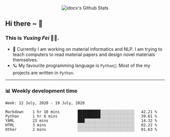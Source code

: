 
<div align="center">
    <img align="center" src="https://github-readme-stats.vercel.app/api?username=idocx&&show_icons=true" alt="idocx's Github Stats"></img>
</div>

## Hi there ~ 👋
### This is *Yuxing Fei* 🧑🏻. ‍

- 🚀 Currently I am working on material informatics and NLP. I am trying to teach computers to read material papers and design novel materials themselves.
- 🪐 My favourite programming language is `Python🐍`. Most of the my projects are written in `Python`.

---

### 📊 Weekly development time
<!--START_SECTION:waka-->
```text
Week: 12 July, 2020 - 19 July, 2020

Markdown    1 hr 10 mins        ██████████░░░░░░░░░░░░░░░   42.21 % 
Python      1 hr 6 mins         ██████████░░░░░░░░░░░░░░░   39.61 % 
YAML        23 mins             ███░░░░░░░░░░░░░░░░░░░░░░   14.32 % 
HTML        3 mins              ░░░░░░░░░░░░░░░░░░░░░░░░░   02.22 % 
Other       2 mins              ░░░░░░░░░░░░░░░░░░░░░░░░░   01.63 %
```
<!--END_SECTION:waka-->
